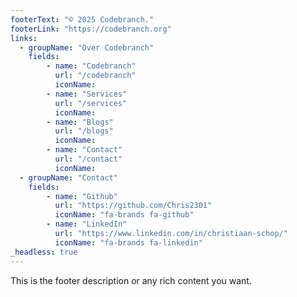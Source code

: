```yaml
---
footerText: "© 2025 Codebranch."
footerLink: "https://codebranch.org"
links:
  - groupName: "Over Codebranch"
    fields:
        - name: "Codebranch"
          url: "/codebranch"
          iconName:
        - name: "Services"
          url: "/services"
          iconName:
        - name: "Blogs"
          url: "/blogs"
          iconName:        
        - name: "Contact"
          url: "/contact"
          iconName:
  - groupName: "Contact"
    fields:  
        - name: "Github"
          url: "https://github.com/Chris2301"
          iconName: "fa-brands fa-github"
        - name: "LinkedIn"
          url: "https://www.linkedin.com/in/christiaan-schop/"
          iconName: "fa-brands fa-linkedin"
_headless: true
---
```


This is the footer description or any rich content you want.